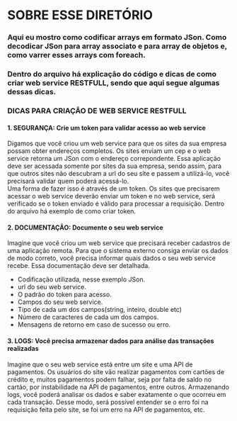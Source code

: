 SOBRE ESSE DIRETÓRIO
====================

### Aqui eu mostro como codificar arrays em formato JSon. Como decodicar JSon para array associato e para array de objetos e, como varrer esses arrays com foreach.

### Dentro do arquivo há explicação do código e dicas de como criar web service RESTFULL, sendo que aqui segue algumas dessas dicas.

### DICAS PARA CRIAÇÃO DE WEB SERVICE RESTFULL

#### 1. SEGURANÇA: Crie um token para validar acesso ao web service
  Digamos que você criou um web service para que os sites da sua empresa possam obter endereços completos. Os sites enviam um cep e o web service retorna um JSon com o endereço correpondente.
  Essa aplicação deve ser acessada somente por sites da sua empresa, sendo assim, para que outros sites não descubram a url do seu site e passem a utilizá-lo, você precisará validar quem poderá acessá-lo.	
  Uma forma de fazer isso é através de um token.
  Os sites que precisarem acessar o web service deverão enviar um token e no web service, será verificado se o token enviado é válido para processar a requisição.
  Dentro do arquivo há exemplo de como criar token.

#### 2. DOCUMENTAÇÃO: Documente o seu web service
  Imagine que você criou um web service que precisará receber cadastros de uma aplicação remota.
  Para que o sistema externo consiga enviar os dados de modo correto, você precisa informar quais dados o seu web service recebe.
  Essa documentação deve ser detalhada. 
  - Codificação utilizada, nesse exemplo JSon.
  - url do seu web service.
  - O padrão do token para acesso.
  - Campos do seu web service.
  - Tipo de cada um dos campos(string, inteiro, double etc)
  - Número de caracteres de cada um dos campos.
  - Mensagens de retorno em caso de sucesso ou erro. 

#### 3. LOGS: Você precisa armazenar dados para análise das transações realizadas
  Imagine que o seu web service está entre um site e uma API de pagamentos.
  Os usuários do site vão realizar pagamentos com cartões de crédito e, muitos pagamentos podem falhar, seja por falta de saldo no cartão, por instabilidade na API de pagamentos, entre outros.
  Armazenando logs, você poderá analisar os dados e saber exatamente o que ocorreu em cada transação. Desse modo, será possível entender se o erro foi na requisição feita pelo site, se foi um erro na API de pagamentos, etc.


